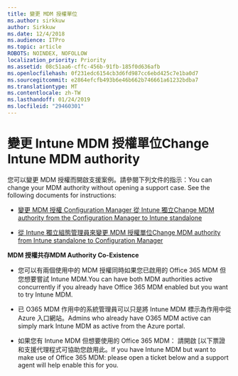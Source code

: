 ```yaml
---
title: 變更 MDM 授權單位
ms.author: sirkkuw
author: Sirkkuw
ms.date: 12/4/2018
ms.audience: ITPro
ms.topic: article
ROBOTS: NOINDEX, NOFOLLOW
localization_priority: Priority
ms.assetid: 08c51aa6-cffc-456b-91fb-185f0d636afb
ms.openlocfilehash: 0f231edc6154cb3d6fd987cc6ebd425c7e1ba0d7
ms.sourcegitcommit: e2864efcfb493b6e46b662b746661a61232bdba7
ms.translationtype: MT
ms.contentlocale: zh-TW
ms.lasthandoff: 01/24/2019
ms.locfileid: "29460301"
---
```

# <a name="change-intune-mdm-authority"></a><span data-ttu-id="ecff2-102">變更 Intune MDM 授權單位</span><span class="sxs-lookup"><span data-stu-id="ecff2-102">Change Intune MDM authority</span></span>

<span data-ttu-id="ecff2-p101">您可以變更 MDM 授權而開啟支援案例。請參閱下列文件的指示：</span><span class="sxs-lookup"><span data-stu-id="ecff2-p101">You can change your MDM authority without opening a support case. See the following documents for instructions:</span></span>
  
- [<span data-ttu-id="ecff2-105">變更 MDM 授權 Configuration Manager 從 Intune 獨立</span><span class="sxs-lookup"><span data-stu-id="ecff2-105">Change MDM authority from the Configuration Manager to Intune standalone</span></span>](https://docs.microsoft.com/sccm/mdm/deploy-use/migrate-change-mdm-authority)
    
- [<span data-ttu-id="ecff2-106">從 Intune 獨立組態管理員來變更 MDM 授權單位</span><span class="sxs-lookup"><span data-stu-id="ecff2-106">Change MDM authority from Intune standalone to Configuration Manager</span></span>](https://docs.microsoft.com/sccm/mdm/deploy-use/change-mdm-authority)
    
 <span data-ttu-id="ecff2-107">**MDM 授權共存**</span><span class="sxs-lookup"><span data-stu-id="ecff2-107">**MDM Authority Co-Existence**</span></span>
  
- <span data-ttu-id="ecff2-108">您可以有兩個使用中的 MDM 授權同時如果您已啟用的 Office 365 MDM 但您想要嘗試 Intune MDM.</span><span class="sxs-lookup"><span data-stu-id="ecff2-108">You can have both MDM authorities active concurrently if you already have Office 365 MDM enabled but you want to try Intune MDM.</span></span>
    
- <span data-ttu-id="ecff2-109">已 O365 MDM 作用中的系統管理員可以只是將 Intune MDM 標示為作用中從 Azure 入口網站。</span><span class="sxs-lookup"><span data-stu-id="ecff2-109">Admins who already have O365 MDM active can simply mark Intune MDM as active from the Azure portal.</span></span>
    
- <span data-ttu-id="ecff2-110">如果您有 Intune MDM 但想要使用的 Office 365 MDM： 請開啟 [以下票證和支援代理程式可協助您啟用此。</span><span class="sxs-lookup"><span data-stu-id="ecff2-110">If you have Intune MDM but want to make use of Office 365 MDM: please open a ticket below and a support agent will help enable this for you.</span></span>
    

